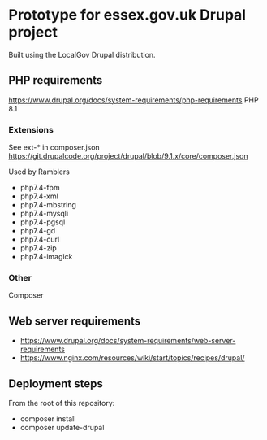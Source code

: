# Prototype for essex.gov.uk Drupal project

Built using the LocalGov Drupal distribution.

## PHP requirements
https://www.drupal.org/docs/system-requirements/php-requirements
PHP 8.1

### Extensions
See ext-* in composer.json
https://git.drupalcode.org/project/drupal/blob/9.1.x/core/composer.json

Used by Ramblers
* php7.4-fpm
* php7.4-xml
* php7.4-mbstring
* php7.4-mysqli
* php7.4-pgsql
* php7.4-gd
* php7.4-curl
* php7.4-zip
* php7.4-imagick

### Other
Composer

## Web server requirements
* https://www.drupal.org/docs/system-requirements/web-server-requirements
* https://www.nginx.com/resources/wiki/start/topics/recipes/drupal/

## Deployment steps
From the root of this repository:
* composer install
* composer update-drupal
